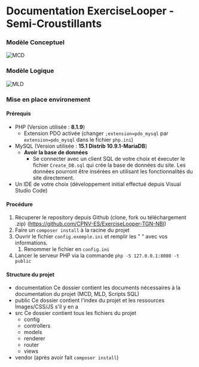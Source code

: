 # Documentation ExerciseLooper - Semi-Croustillants

### Modèle Conceptuel
![MCD](\images\MCD_ExerciseLooper.png)

### Modèle Logique
![MLD](\images\MLD_ExerciseLooper.png)

### Mise en place environement

#### Prérequis
- PHP (Version utilisée : **8.1.9**)
  - Extension PDO activée (changer `;extension=pdo_mysql` par `extension=pdo_mysql` dans le fichier `php.ini`)
- MySQL (Version utilisée : **15.1 Distrib 10.9.1-MariaDB**)
  - **Avoir la base de données**
    - Se connecter avec un client SQL de votre choix et éxecuter le fichier `Create_DB.sql` qui crée la base de données du site. Les données pourront être insérées en utilisant les fonctionnalités du site directement.
- Un IDE de votre choix (développement initial effectué depuis Visual Studio Code)

#### Procédure
1. Récuperer le repository depuis Github (clone, fork ou téléchargement .zip) (https://github.com/CPNV-ES/ExerciseLooper-TGN-NBI)
1. Faire un ``` composer install ``` à la racine du projet
1. Ouvrir le fichier ``` config.exemple.ini ``` et remplir les " " avec vos informations.
   1. Renommer le fichier en ``` config.ini ```
1. Lancer le serveur PHP via la commande ``` php -S 127.0.0.1:8080 -t public ```

#### Structure du projet
- documentation
Ce dossier contient les documents nécessaires à la documentation du projet (MCD, MLD, Scripts SQL)
- public
Ce dossier contient l'index du projet et les ressources Images/CSS/JS s'il y en a
- src
Ce dossier contient tous les fichiers du projet
  - config
  - controllers
  - models
  - renderer
  - router
  - views
- vendor (après avoir fait ``` composer install ```)

